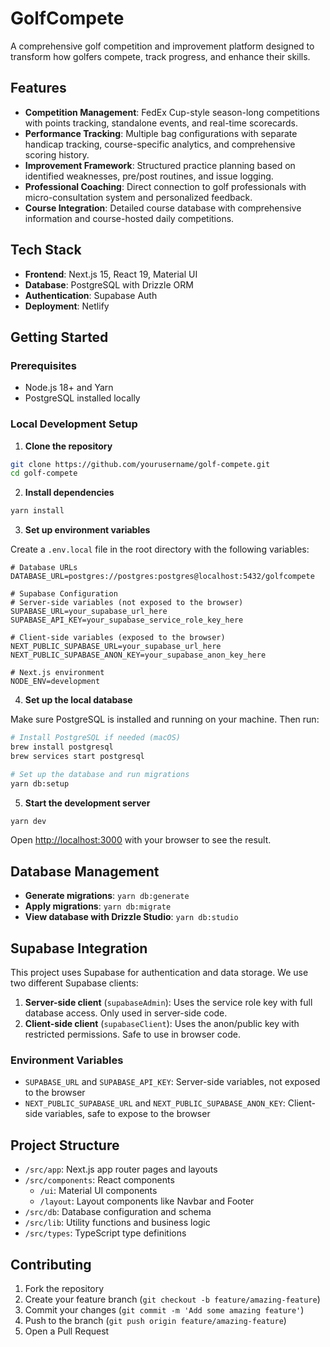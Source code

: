 # GolfCompete

A comprehensive golf competition and improvement platform designed to transform how golfers compete, track progress, and enhance their skills.

## Features

- **Competition Management**: FedEx Cup-style season-long competitions with points tracking, standalone events, and real-time scorecards.
- **Performance Tracking**: Multiple bag configurations with separate handicap tracking, course-specific analytics, and comprehensive scoring history.
- **Improvement Framework**: Structured practice planning based on identified weaknesses, pre/post routines, and issue logging.
- **Professional Coaching**: Direct connection to golf professionals with micro-consultation system and personalized feedback.
- **Course Integration**: Detailed course database with comprehensive information and course-hosted daily competitions.

## Tech Stack

- **Frontend**: Next.js 15, React 19, Material UI
- **Database**: PostgreSQL with Drizzle ORM
- **Authentication**: Supabase Auth
- **Deployment**: Netlify

## Getting Started

### Prerequisites

- Node.js 18+ and Yarn
- PostgreSQL installed locally

### Local Development Setup

1. **Clone the repository**

```bash
git clone https://github.com/yourusername/golf-compete.git
cd golf-compete
```

2. **Install dependencies**

```bash
yarn install
```

3. **Set up environment variables**

Create a `.env.local` file in the root directory with the following variables:

```
# Database URLs
DATABASE_URL=postgres://postgres:postgres@localhost:5432/golfcompete

# Supabase Configuration
# Server-side variables (not exposed to the browser)
SUPABASE_URL=your_supabase_url_here
SUPABASE_API_KEY=your_supabase_service_role_key_here

# Client-side variables (exposed to the browser)
NEXT_PUBLIC_SUPABASE_URL=your_supabase_url_here
NEXT_PUBLIC_SUPABASE_ANON_KEY=your_supabase_anon_key_here

# Next.js environment
NODE_ENV=development
```

4. **Set up the local database**

Make sure PostgreSQL is installed and running on your machine. Then run:

```bash
# Install PostgreSQL if needed (macOS)
brew install postgresql
brew services start postgresql

# Set up the database and run migrations
yarn db:setup
```

5. **Start the development server**

```bash
yarn dev
```

Open [http://localhost:3000](http://localhost:3000) with your browser to see the result.

## Database Management

- **Generate migrations**: `yarn db:generate`
- **Apply migrations**: `yarn db:migrate`
- **View database with Drizzle Studio**: `yarn db:studio`

## Supabase Integration

This project uses Supabase for authentication and data storage. We use two different Supabase clients:

1. **Server-side client** (`supabaseAdmin`): Uses the service role key with full database access. Only used in server-side code.
2. **Client-side client** (`supabaseClient`): Uses the anon/public key with restricted permissions. Safe to use in browser code.

### Environment Variables

- `SUPABASE_URL` and `SUPABASE_API_KEY`: Server-side variables, not exposed to the browser
- `NEXT_PUBLIC_SUPABASE_URL` and `NEXT_PUBLIC_SUPABASE_ANON_KEY`: Client-side variables, safe to expose to the browser

## Project Structure

- `/src/app`: Next.js app router pages and layouts
- `/src/components`: React components
  - `/ui`: Material UI components
  - `/layout`: Layout components like Navbar and Footer
- `/src/db`: Database configuration and schema
- `/src/lib`: Utility functions and business logic
- `/src/types`: TypeScript type definitions

## Contributing

1. Fork the repository
2. Create your feature branch (`git checkout -b feature/amazing-feature`)
3. Commit your changes (`git commit -m 'Add some amazing feature'`)
4. Push to the branch (`git push origin feature/amazing-feature`)
5. Open a Pull Request
